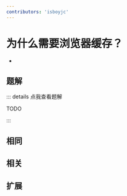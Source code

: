 ```yaml
---
contributors: 'isboyjc'
---
```


# 为什么需要浏览器缓存？

- 



## 题解

::: details 点我查看题解

  TODO

:::



## 相同


## 相关


## 扩展

